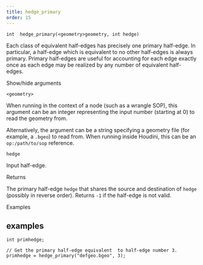 ```yaml
---
title: hedge_primary
order: 15
---
```

`int  hedge_primary(<geometry>geometry, int hedge)`

Each class of equivalent half-edges has precisely one primary half-edge. In particular, a half-edge which is equivalent to no other half-edges is always primary. Primary half-edges are useful for accounting for each edge exactly once as each edge may be realized by any number of equivalent half-edges.

Show/hide arguments

`<geometry>`

When running in the context of a node (such as a wrangle SOP), this argument can be an integer representing the input number (starting at 0) to read the geometry from.

Alternatively, the argument can be a string specifying a geometry file (for example, a `.bgeo`) to read from. When running inside Houdini, this can be an `op:/path/to/sop` reference.

`hedge`

Input half-edge.

Returns

The primary half-edge `hedge` that shares the source and destination of `hedge` (possibly in reverse order).
Returns `-1` if the half-edge is not valid.

Examples

## examples

```vex
int primhedge;

// Get the primary half-edge equivalent  to half-edge number 3.
primhedge = hedge_primary("defgeo.bgeo", 3);

```
